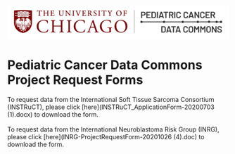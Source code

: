 ![Logo](img/PcdcLogo.png)
# Pediatric Cancer Data Commons<br> Project Request Forms

To request data from the International Soft Tissue Sarcoma Consortium (INSTRuCT), please click [here](INSTRuCT_ApplicationForm-20200703 (1).docx) to download the form.
<br>
<br>
To request data from the International Neuroblastoma Risk Group (INRG), please click [here](INRG-ProjectRequestForm-20201026 (4).doc) to download the form.
